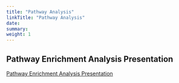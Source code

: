 ```yaml
---
title: "Pathway Analysis"
linkTitle: "Pathway Analysis"
date: 
summary: 
weight: 1
---
```


## Pathway Enrichment Analysis Presentation
[Pathway Enrichment Analysis Presentation](https://ufhcc-bcbsr.github.io/pathway-enrichment-presentation/)

